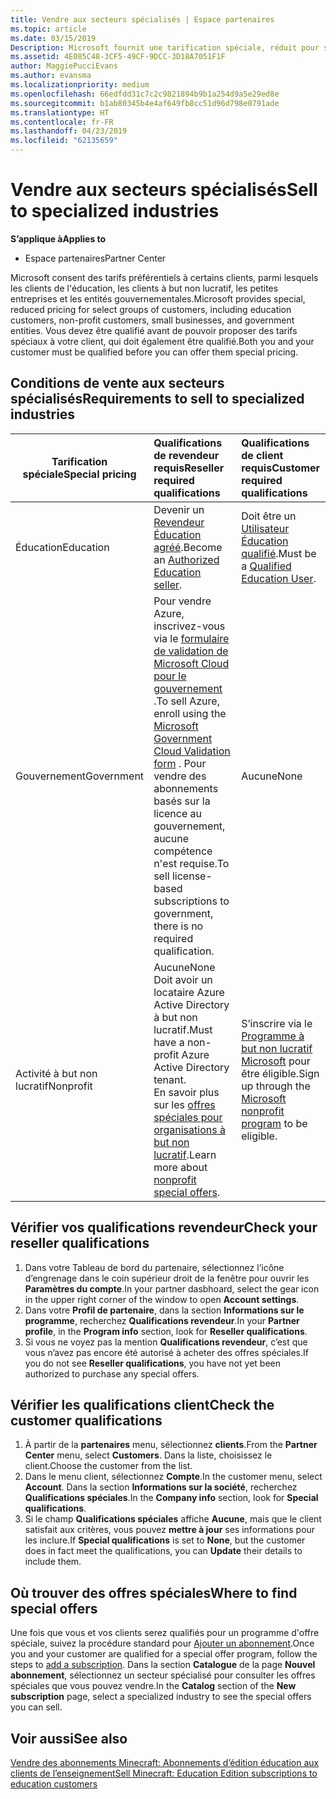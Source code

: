 ```yaml
---
title: Vendre aux secteurs spécialisés | Espace partenaires
ms.topic: article
ms.date: 03/15/2019
Description: Microsoft fournit une tarification spéciale, réduit pour sélectionner des groupes de clients, notamment les clients de l’éducation, à but non lucratif et les utilisateurs du gouvernement.
ms.assetid: 4E085C48-3CF5-49CF-9DCC-3D18A7051F1F
author: MaggiePucciEvans
ms.author: evansma
ms.localizationpriority: medium
ms.openlocfilehash: 66edfdd31c7c2c9821894b9b1a254d9a5e29ed8e
ms.sourcegitcommit: b1ab80345b4e4af649fb8cc51d96d798e0791ade
ms.translationtype: HT
ms.contentlocale: fr-FR
ms.lasthandoff: 04/23/2019
ms.locfileid: "62135659"
---
```

# <a name="sell-to-specialized-industries"></a><span data-ttu-id="bba44-103">Vendre aux secteurs spécialisés</span><span class="sxs-lookup"><span data-stu-id="bba44-103">Sell to specialized industries</span></span>

<span data-ttu-id="bba44-104">**S’applique à**</span><span class="sxs-lookup"><span data-stu-id="bba44-104">**Applies to**</span></span>

-  <span data-ttu-id="bba44-105">Espace partenaires</span><span class="sxs-lookup"><span data-stu-id="bba44-105">Partner Center</span></span>

<span data-ttu-id="bba44-106">Microsoft consent des tarifs préférentiels à certains clients, parmi lesquels les clients de l'éducation, les clients à but non lucratif, les petites entreprises et les entités gouvernementales.</span><span class="sxs-lookup"><span data-stu-id="bba44-106">Microsoft provides special, reduced pricing for select groups of customers, including education customers, non-profit customers, small businesses, and government entities.</span></span> <span data-ttu-id="bba44-107">Vous devez être qualifié avant de pouvoir proposer des tarifs spéciaux à votre client, qui doit également être qualifié.</span><span class="sxs-lookup"><span data-stu-id="bba44-107">Both you and your customer must be qualified before you can offer them special pricing.</span></span> 

## <a name="requirements-to-sell-to-specialized-industries"></a><span data-ttu-id="bba44-108">Conditions de vente aux secteurs spécialisés</span><span class="sxs-lookup"><span data-stu-id="bba44-108">Requirements to sell to specialized industries</span></span>

|<span data-ttu-id="bba44-109">**Tarification spéciale**</span><span class="sxs-lookup"><span data-stu-id="bba44-109">**Special pricing**</span></span>   |<span data-ttu-id="bba44-110">**Qualifications de revendeur requis**</span><span class="sxs-lookup"><span data-stu-id="bba44-110">**Reseller required qualifications**</span></span>   |<span data-ttu-id="bba44-111">**Qualifications de client requis**</span><span class="sxs-lookup"><span data-stu-id="bba44-111">**Customer required qualifications**</span></span>   |
|----------------------------|:---------------------------------|:------------------------------------------|
|<span data-ttu-id="bba44-112">Éducation</span><span class="sxs-lookup"><span data-stu-id="bba44-112">Education</span></span>   |<span data-ttu-id="bba44-113">Devenir un [Revendeur Éducation agréé](https://www.mepn.com).</span><span class="sxs-lookup"><span data-stu-id="bba44-113">Become an [Authorized Education seller](https://www.mepn.com).</span></span>   | <span data-ttu-id="bba44-114">Doit être un [Utilisateur Éducation qualifié](https://www.microsoftvolumelicensing.com/DocumentSearch.aspx?Mode=3&DocumentTypeId=7).</span><span class="sxs-lookup"><span data-stu-id="bba44-114">Must be a [Qualified Education User](https://www.microsoftvolumelicensing.com/DocumentSearch.aspx?Mode=3&DocumentTypeId=7).</span></span>   |
|<span data-ttu-id="bba44-115">Gouvernement</span><span class="sxs-lookup"><span data-stu-id="bba44-115">Government</span></span>   |<span data-ttu-id="bba44-116">Pour vendre Azure, inscrivez-vous via le [formulaire de validation de Microsoft Cloud pour le gouvernement](https://azuregov.microsoft.com/csp) .</span><span class="sxs-lookup"><span data-stu-id="bba44-116">To sell Azure, enroll using the [Microsoft Government Cloud Validation form](https://azuregov.microsoft.com/csp) .</span></span> <span data-ttu-id="bba44-117">Pour vendre des abonnements basés sur la licence au gouvernement, aucune compétence n'est requise.</span><span class="sxs-lookup"><span data-stu-id="bba44-117">To sell license-based subscriptions to government, there is no required qualification.</span></span>|   <span data-ttu-id="bba44-118">Aucune</span><span class="sxs-lookup"><span data-stu-id="bba44-118">None</span></span>|
|<span data-ttu-id="bba44-119">Activité à but non lucratif</span><span class="sxs-lookup"><span data-stu-id="bba44-119">Nonprofit</span></span>  |<span data-ttu-id="bba44-120">Aucune</span><span class="sxs-lookup"><span data-stu-id="bba44-120">None</span></span><br><span data-ttu-id="bba44-121">Doit avoir un locataire Azure Active Directory à but non lucratif.</span><span class="sxs-lookup"><span data-stu-id="bba44-121">Must have a non-profit Azure Active Directory tenant.</span></span><br><span data-ttu-id="bba44-122">En savoir plus sur les [offres spéciales pour organisations à but non lucratif](https://assetsprod.microsoft.com/mpn/en-us/nonprofit-skus-in-csp-faq.pdf).</span><span class="sxs-lookup"><span data-stu-id="bba44-122">Learn more about [nonprofit special offers](https://assetsprod.microsoft.com/mpn/en-us/nonprofit-skus-in-csp-faq.pdf).</span></span>   |<span data-ttu-id="bba44-123">S’inscrire via le [Programme à but non lucratif Microsoft](https://nonprofit.microsoft.com/#/register) pour être éligible.</span><span class="sxs-lookup"><span data-stu-id="bba44-123">Sign up through the [Microsoft nonprofit program](https://nonprofit.microsoft.com/#/register) to be eligible.</span></span>   |


## <a name="check-your-reseller-qualifications"></a><span data-ttu-id="bba44-124">Vérifier vos qualifications revendeur</span><span class="sxs-lookup"><span data-stu-id="bba44-124">Check your reseller qualifications</span></span>

1.  <span data-ttu-id="bba44-125">Dans votre Tableau de bord du partenaire, sélectionnez l’icône d’engrenage dans le coin supérieur droit de la fenêtre pour ouvrir les **Paramètres du compte**.</span><span class="sxs-lookup"><span data-stu-id="bba44-125">In your partner dasbhoard, select the gear icon in the upper right corner of the window to open **Account settings**.</span></span>
2.  <span data-ttu-id="bba44-126">Dans votre **Profil de partenaire**, dans la section **Informations sur le programme**, recherchez **Qualifications revendeur**.</span><span class="sxs-lookup"><span data-stu-id="bba44-126">In your **Partner profile**, in the **Program info** section, look for **Reseller qualifications**.</span></span>
3.  <span data-ttu-id="bba44-127">Si vous ne voyez pas la mention **Qualifications revendeur**, c’est que vous n’avez pas encore été autorisé à acheter des offres spéciales.</span><span class="sxs-lookup"><span data-stu-id="bba44-127">If you do not see **Reseller qualifications**, you have not yet been authorized to purchase any special offers.</span></span>

## <a name="check-the-customer-qualifications"></a><span data-ttu-id="bba44-128">Vérifier les qualifications client</span><span class="sxs-lookup"><span data-stu-id="bba44-128">Check the customer qualifications</span></span>

1.  <span data-ttu-id="bba44-129">À partir de la **partenaires** menu, sélectionnez **clients**.</span><span class="sxs-lookup"><span data-stu-id="bba44-129">From the **Partner Center** menu, select **Customers**.</span></span> <span data-ttu-id="bba44-130">Dans la liste, choisissez le client.</span><span class="sxs-lookup"><span data-stu-id="bba44-130">Choose the customer from the list.</span></span>
2.  <span data-ttu-id="bba44-131">Dans le menu client, sélectionnez **Compte**.</span><span class="sxs-lookup"><span data-stu-id="bba44-131">In the customer menu, select **Account**.</span></span> <span data-ttu-id="bba44-132">Dans la section **Informations sur la société**, recherchez **Qualifications spéciales**.</span><span class="sxs-lookup"><span data-stu-id="bba44-132">In the **Company info** section, look for **Special qualifications**.</span></span>
3.  <span data-ttu-id="bba44-133">Si le champ **Qualifications spéciales** affiche **Aucune**, mais que le client satisfait aux critères, vous pouvez **mettre à jour** ses informations pour les inclure.</span><span class="sxs-lookup"><span data-stu-id="bba44-133">If **Special qualifications** is set to **None**, but the customer does in fact meet the qualifications, you can **Update** their details to include them.</span></span>

## <a name="where-to-find-special-offers"></a><span data-ttu-id="bba44-134">Où trouver des offres spéciales</span><span class="sxs-lookup"><span data-stu-id="bba44-134">Where to find special offers</span></span>

<span data-ttu-id="bba44-135">Une fois que vous et vos clients serez qualifiés pour un programme d'offre spéciale, suivez la procédure standard pour [Ajouter un abonnement](create-a-new-subscription.md).</span><span class="sxs-lookup"><span data-stu-id="bba44-135">Once you and your customer are qualified for a special offer program, follow the steps to [add a subscription](create-a-new-subscription.md).</span></span> <span data-ttu-id="bba44-136">Dans la section **Catalogue** de la page **Nouvel abonnement**, sélectionnez un secteur spécialisé pour consulter les offres spéciales que vous pouvez vendre.</span><span class="sxs-lookup"><span data-stu-id="bba44-136">In the **Catalog** section of the **New subscription** page, select a specialized industry to see the special offers you can sell.</span></span>

## <a name="see-also"></a><span data-ttu-id="bba44-137">Voir aussi</span><span class="sxs-lookup"><span data-stu-id="bba44-137">See also</span></span>

[<span data-ttu-id="bba44-138">Vendre des abonnements Minecraft: Abonnements d’édition éducation aux clients de l’enseignement</span><span class="sxs-lookup"><span data-stu-id="bba44-138">Sell Minecraft: Education Edition subscriptions to education customers</span></span>](minecraft-subscriptions.md)


 

 

 



